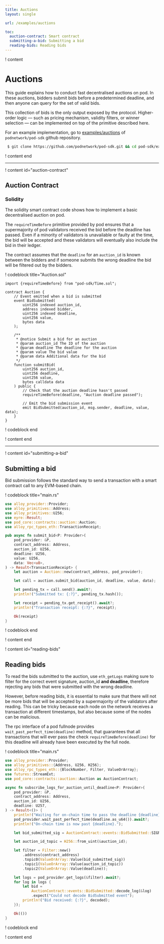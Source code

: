 ```yaml
---
title: Auctions
layout: single

url: /examples/auctions

toc:
  auction-contract: Smart contract
  submitting-a-bid: Submitting a bid
  reading-bids: Reading bids
---
```


! content

# Auctions

This guide explains how to conduct fast decentralised auctions on pod. In these auctions, bidders submit bids before a predetermined deadline, and then anyone can query for the set of valid bids.

This collection of bids is the only output exposed by the protocol. Higher-order logic — such as pricing mechanism, validity filters, or winner selection — can be implemented on top of the primitive described here.


For an example implementation, go to [examples/auctions](https://github.com/podnetwork/pod-sdk/tree/main/examples/auction) of `podnetwork/pod-sdk` github repository.

```bash
 $ git clone https://github.com/podnetwork/pod-sdk.git && cd pod-sdk/examples/auctions
```

! content end

---

! content id="auction-contract"

## Auction Contract

### Solidity

The solidity smart contract code shows how to implement a basic decentralised auction on pod.

The `requireTimeBefore` primitive provided by pod ensures that a supermajority of pod validators received the bid before the deadline has passed. Even if a minority of validators is unavailable or faulty at the time, the bid will be accepted and these validators will eventually also include the bid in their ledger.

The contract assumes that the `deadline` for an `auction_id` is known between the bidders and if someone submits the wrong deadline the bid will be filtered out by the bidders.

! codeblock title="Auction.sol"

```solidity
import {requireTimeBefore} from "pod-sdk/Time.sol";

contract Auction {
    // Event emitted when a bid is submitted
    event BidSubmitted(
        uint256 indexed auction_id,
        address indexed bidder,
        uint256 indexed deadline,
        uint256 value,
        bytes data
    );

    /**
     * @notice Submit a bid for an auction
     * @param auction_id The ID of the auction
     * @param deadline The deadline for the auction
     * @param value The bid value
     * @param data Additional data for the bid
     */
    function submitBid(
        uint256 auction_id,
        uint256 deadline,
        uint256 value,
        bytes calldata data
    ) public {
        // Check that the auction deadline hasn't passed
        requireTimeBefore(deadline, "Auction deadline passed");

        // Emit the bid submission event
        emit BidSubmitted(auction_id, msg.sender, deadline, value, data);
    }
}
```

! codeblock end

! content end

---

! content id="submitting-a-bid"

## Submitting a bid

Bid submission follows the standard way to send a transaction with a smart contract call to any EVM-based chain.

! codeblock title="main.rs"

```rust
use alloy_provider::Provider;
use alloy_primitives::Address;
use alloy_primitives::U256;
use eyre::Result;
use pod_core::contracts::auction::Auction;
use alloy_rpc_types_eth::TransactionReceipt;

pub async fn submit_bid<P: Provider>(
    pod_provider: &P,
    contract_address: Address,
    auction_id: U256,
    deadline: U256,
    value: U256,
    data: Vec<u8>,
) -> Result<TransactionReceipt> {
    let auction = Auction::new(contract_address, pod_provider);

    let call = auction.submit_bid(auction_id, deadline, value, data);

    let pending_tx = call.send().await?;
    println!("Submitted tx: {:?}", pending_tx.hash());

    let receipt = pending_tx.get_receipt().await?;
    println!("Transaction receipt: {:?}", receipt);

    Ok(receipt)
}
```

! codeblock end

! content end

! content id="reading-bids"

## Reading bids

To read the bids submitted to the auction, use `eth_getLogs` making sure to filter for the correct event signature, auction_id **and deadline**, therefore rejecting any bids that were submitted with the wrong deadline.

However, before reading bids, it is essential to make sure that there will not be more bids that will be accepted by a supermajority of the validators after reading. This can be tricky because each node on the network receives a transaction at different timestamps, but also because some of the nodes can be malicious.

The rpc interface of a pod fullnode provides `wait_past_perfect_time(deadline)` method, that guarantees that all transactions that will ever pass the check `requireTimeBefore(deadline)` for this deadline will already have been executed by the full node.

! codeblock title="main.rs"

```rust
use alloy_provider::Provider;
use alloy_primitives::{Address, U256, H256};
use alloy_rpc_types_eth::{BlockNumber, Filter, ValueOrArray};
use futures::StreamExt;
use pod_core::contracts::auction::Auction as AuctionContract;

async fn subscribe_logs_for_auction_until_deadline<P: Provider>(
    pod_provider: &P,
    contract_address: Address,
    auction_id: U256,
    deadline: U257,
) -> Result<()> {
    println!("Waiting for on-chain time to pass the deadline {deadline}...");
    pod_provider.wait_past_perfect_time(deadline.as_u64()).await?;
    println!("On-chain time is now past {deadline}.");

    let bid_submitted_sig = AuctionContract::events::BidSubmitted::SIGNATURE_HASH;

    let auction_id_topic = H256::from_uint(&auction_id);

    let filter = Filter::new()
        .address(contract_address)
        .topic0(ValueOrArray::Value(bid_submitted_sig))
        .topic1(ValueOrArray::Value(auction_id_topic))
        .topic2(ValueOrArray::Value(deadline));

    let logs = pod_provider.get_logs(&filter).await?;
    for log in logs {
        let bid =
            AuctionContract::events::BidSubmitted::decode_log(&log)
            .expect("Could not decode BidSubmitted event");
        println!("Bid received: {:?}", decoded);
    });

    Ok(())
}
```

! codeblock end

! content end
